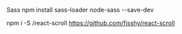 Sass
npm install sass-loader node-sass --save-dev

npm i -S /react-scroll
https://github.com/fisshy/react-scroll

